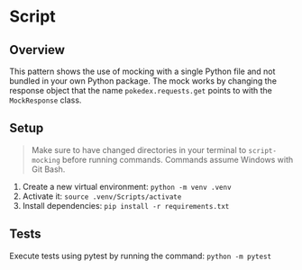 # Script

## Overview

This pattern shows the use of mocking with a single Python file and not bundled in your own Python package.  The mock works by changing the response object that the name `pokedex.requests.get` points to with the `MockResponse` class.

## Setup

> Make sure to have changed directories in your terminal to `script-mocking` before running commands. Commands assume Windows with Git Bash.

1. Create a new virtual environment: `python -m venv .venv`
1. Activate it: `source .venv/Scripts/activate`
1. Install dependencies: `pip install -r requirements.txt`

## Tests

Execute tests using pytest by running the command: `python -m pytest`

